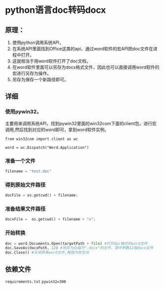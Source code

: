 # python语言doc转码docx

## 原理：
1. 使用python调用系统API，
2. 在系统API里面找到Office这类的api，通过word软件的宏API把doc文件在进程中打开。
3. 这就相当于用word软件打开了doc文档，
4. 在word软件里面可以另存为docx格式文件，因此也可以直接调用word软件的宏进行另存为操作。
5. 另存为保存一个新路径即可。

## 详细

### 使用pywin32，

主要用来调用系统API，找到pywin32里面的win32com下面的client包，进行宏调用,然后找到对应的word即可，拿到word软件实例。

`from win32com import client as wc`

`word = wc.Dispatch("Word.Application")`

### 准备一个文件 
```python
filename = "test.doc"
```

### 得到原始文件路径
```python
docFile = os.getcwd() + filename;
```

### 准备结果文件路径
```python
docxFile =  os.getcwd() + filename + "x";
```

### 开始转换
 ```python
 doc = word.Documents.Open(targetPath + file) #打开doc格式的word文件
 doc.SaveAs(docxPath, 12) #另存为后缀为".docx"的文件，其中参数12指docx文件
 doc.Close() #关闭原来word文件,释放内存空间
```

## 依赖文件
`requirements.txt`
`pywin32=300`
